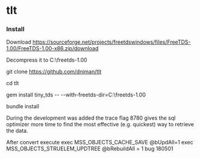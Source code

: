 # tlt

### Install 
Download
  https://sourceforge.net/projects/freetdswindows/files/FreeTDS-1.00/FreeTDS-1.00-x86.zip/download

Decompress it to C:\freetds-1.00

git clone https://github.com/dniman/tlt

cd tlt

gem install tiny_tds -- --with-freetds-dir=C:\freetds-1.00

bundle install

During the development was added the trace flag 8780 gives the sql optimizer more time to find the most effective (e.g. quickest) way to retrieve the data.

After convert execute
  exec MSS_OBJECTS_CACHE_SAVE @bUpdAll=1
  exec MSS_OBJECTS_STRUELEM_UPDTREE @bRebuildAll = 1
  bug 180501

